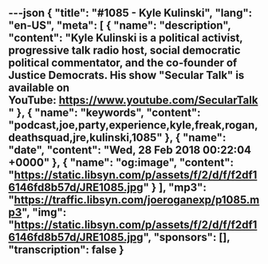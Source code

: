 ---json
{
  "title": "#1085 - Kyle Kulinski",
  "lang": "en-US",
  "meta": [
    {
      "name": "description",
      "content": "Kyle Kulinski is a political activist, progressive talk radio host, social democratic political commentator, and the co-founder of Justice Democrats. His show \"Secular Talk\" is available on YouTube: https://www.youtube.com/SecularTalk"
    },
    {
      "name": "keywords",
      "content": "podcast,joe,party,experience,kyle,freak,rogan,deathsquad,jre,kulinski,1085"
    },
    {
      "name": "date",
      "content": "Wed, 28 Feb 2018 00:22:04 +0000"
    },
    {
      "name": "og:image",
      "content": "https://static.libsyn.com/p/assets/f/2/d/f/f2df16146fd8b57d/JRE1085.jpg"
    }
  ],
  "mp3": "https://traffic.libsyn.com/joeroganexp/p1085.mp3",
  "img": "https://static.libsyn.com/p/assets/f/2/d/f/f2df16146fd8b57d/JRE1085.jpg",
  "sponsors": [],
  "transcription": false
}
---
<episode-header />

<timemark seconds="0" />

<transcribe-call-to-action />

<episode-footer />